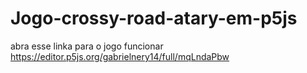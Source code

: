 # Jogo-crossy-road-atary-em-p5js

abra esse linka para o jogo funcionar
https://editor.p5js.org/gabrielnery14/full/mqLndaPbw
